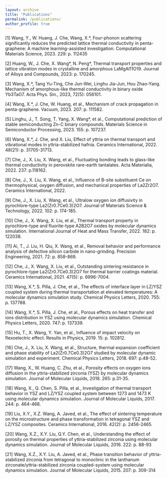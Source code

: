 ```yaml
---
layout: archive
title: "Publications"
permalink: /publications/
author_profile: true
---
```


[1] Wang, Y., W. Huang, J. Che, Wang, X.*, Four-phonon scattering significantly reduces the predicted lattice thermal conductivity in penta-graphene: A machine learning-assisted investigation. Computational Materials Science, 2023. 229: p. 112435

[2] Huang, W., J. Che, X. Wang*, N. Peng*, Thermal transport properties and lattice vibration modes in crystalline and amorphous LaMgAl11O19. Journal of Alloys and Compounds, 2023: p. 170245.

[3] Wang, X.*, Tang Yu-Ting, Che Jun-Wei, Linghu Jia-Jun, Hou Zhao-Yang. Mechanism of amorphous-like thermal conductivity in binary oxide Yb3TaO7. Acta Phys. Sin., 2023, 72(5): 056101.

[4] Wang, X.*, J. Che, W. Huang, et al., Mechanism of crack propagation in penta-graphene. Vacuum, 2023. 207: p. 111582.

[5] Linghu, J., T. Song, T. Yang, X. Wang*, et al., Computational prediction of stable semiconducting Zn-C binary compounds. Materials Science in Semiconductor Processing, 2023. 155: p. 107237.

[6] Wang, X.*, J. Che, and X. Liu, Effect of yttria on thermal transport and vibrational modes in yttria-stabilized hafnia. Ceramics International, 2022. 48(21): p. 31705-31713.

[7] Che, J., X. Liu, X. Wang, et al., Fluctuating bonding leads to glass-like thermal conductivity in perovskite rare-earth tantalates. Acta Materialia, 2022. 237: p.118162.

[8] Che, J., X. Liu, X. Wang, et al., Influence of B-site substituent Ce on thermophysical, oxygen diffusion, and mechanical properties of La2Zr2O7. Ceramics International, 2022.

[9] Che, J., X. Liu, X. Wang, et al., Ultralow oxygen ion diffusivity in pyrochlore-type La2(Zr0.7Ce0.3)2O7. Journal of Materials Science & Technology, 2022. 102: p. 174-185.

[10] Che, J., X. Wang, X. Liu, et al., Thermal transport property in pyrochlore-type and fluorite-type A2B2O7 oxides by molecular dynamics simulation. International Journal of Heat and Mass Transfer, 2022. 182: p. 122038.

[11] Ai, T., J. Liu, H. Qiu, X. Wang, et al., Removal behavior and performance analysis of defective silicon carbide in nano-grinding. Precision Engineering, 2021. 72: p. 858-869.

[12] Che, J., X. Wang, X. Liu, et al., Outstanding sintering resistance in pyrochlore-type La2(Zr0.7Ce0.3)2O7 for thermal barrier coatings material. Ceramics International, 2021. 47(5): p. 6996-7004.

[13] Wang, X.*, S. Pilla, J. Che, et al., The effects of interface layer in LZ/YSZ coupled system during thermal transportation at elevated temperatures: A molecular dynamics simulation study. Chemical Physics Letters, 2020. 755: p. 137788.

[14] Wang, X.*, S. Pilla, J. Che, et al., Porous effects on heat transfer and ions distribution in YSZ using molecular dynamics simulation. Chemical Physics Letters, 2020. 747: p. 137339.

[15] Hu, T., X. Wang, Y. Yan, et al., Influence of impact velocity on flexoelectric effect. Results in Physics, 2019. 15: p. 102812.

[16] Che, J., X. Liu, X. Wang, et al., Structure, thermal expansion coefficient and phase stability of La2(Zr0.7Ce0.3)2O7 studied by molecular dynamic simulation and experiment. Chemical Physics Letters, 2018. 697: p.48-52.

[17] Wang, X., W. Huang, C. Zhu, et al., Porosity effects on oxygen ions diffusion in the yttria-stabilized zirconia (YSZ) by molecular dynamics simulation. Journal of Molecular Liquids, 2018. 265: p.31-35.

[18] Wang, X., Q. Chen, S. Pilla, et al., Investigation of thermal transport behavior in YSZ and LZ/YSZ coupled system between 1273 and 1473 K using molecular dynamics simulation. Journal of Molecular Liquids, 2017. 244: p. 464-468.

[19] Liu, X.Y., X.Z. Wang, A. Javed, et al., The effect of sintering temperature on the microstructure and phase transformation in tetragonal YSZ and LZ/YSZ composites. Ceramics International, 2016. 42(2): p. 2456-2465.

[20] Wang, X.Z., X.Y. Liu, Q.Y. Chen, et al., Understanding the effect of porosity on thermal properties of yttria-stabilized zirconia using molecular dynamics simulation. Journal of Molecular Liquids, 2016. 222: p. 88-93

[21] Wang, X.Z., X.Y. Liu, A. Javed, et al., Phase transition behavior of yttria-stabilized zirconia from tetragonal to monoclinic in the lanthanum zirconate/yttria-stabilized zirconia coupled-system using molecular dynamics simulation. Journal of Molecular Liquids, 2015. 207: p. 309-314
